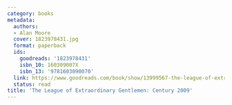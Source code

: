 ```yaml
---
category: books
metadata:
  authors:
  - Alan Moore
  cover: 1823978431.jpg
  format: paperback
  ids:
    goodreads: '1823978431'
    isbn_10: 160309007X
    isbn_13: '9781603090070'
  link: https://www.goodreads.com/book/show/13999567-the-league-of-extraordinary-gentlemen
  status: read
title: 'The League of Extraordinary Gentlemen: Century 2009'
---
```

